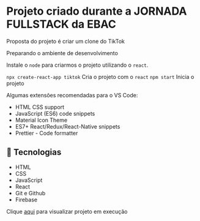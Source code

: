 # Projeto criado durante a JORNADA FULLSTACK da EBAC

Proposta do projeto é criar um clone do TikTok

Preparando o ambiente de desenvolvimento

Instale o `node` para criarmos o projeto utilizando o `react`.

`npx create-react-app tiktok` Cria o projeto com o `react`
`npm start` Inicia o projeto

Algumas extensões recomendadas para o VS Code:

- HTML CSS support
- JavaScript (ES6) code snippets
- Material Icon Theme
- ES7+ React/Redux/React-Native snippets
- Prettier - Code formatter

## 🚀 Tecnologias

- HTML
- CSS
- JavaScript
- React
- Git e Github
- Firebase

Clique [aqui](https://tiktok-jornadafullstackebac.web.app) para visualizar projeto em execução
